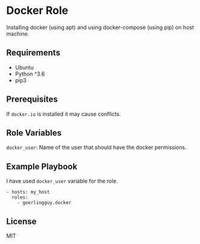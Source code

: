 Docker Role
=========

Installing docker (using apt) and using docker-compose (using pip) on host machine.

Requirements
------------

- Ubuntu
- Python ^3.6
- pip3

Prerequisites
--------------
If ```docker.io``` is installed it may cause conflicts.


Role Variables
--------------

```docker_user```: Name of the user that should have the docker permissions.

Example Playbook
----------------

I have used ```docker_user``` variable for the role.


```
- hosts: my_host
  roles:
    - geerlingguy.docker
```

License
-------

MIT
